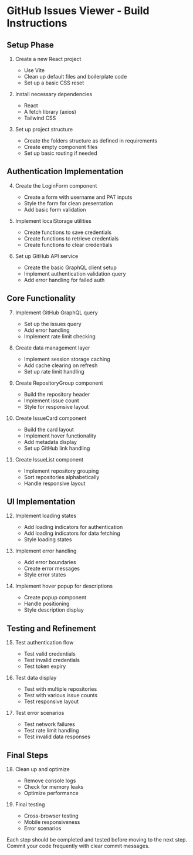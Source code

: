 # GitHub Issues Viewer - Build Instructions

## Setup Phase

1. Create a new React project
   - Use Vite
   - Clean up default files and boilerplate code
   - Set up a basic CSS reset

2. Install necessary dependencies
   - React
   - A fetch library (axios)
   - Tailwind CSS

3. Set up project structure
   - Create the folders structure as defined in requirements
   - Create empty component files
   - Set up basic routing if needed

## Authentication Implementation

4. Create the LoginForm component
   - Create a form with username and PAT inputs
   - Style the form for clean presentation
   - Add basic form validation

5. Implement localStorage utilities
   - Create functions to save credentials
   - Create functions to retrieve credentials
   - Create functions to clear credentials

6. Set up GitHub API service
   - Create the basic GraphQL client setup
   - Implement authentication validation query
   - Add error handling for failed auth

## Core Functionality

7. Implement GitHub GraphQL query
   - Set up the issues query
   - Add error handling
   - Implement rate limit checking

8. Create data management layer
   - Implement session storage caching
   - Add cache clearing on refresh
   - Set up rate limit handling

9. Create RepositoryGroup component
   - Build the repository header
   - Implement issue count
   - Style for responsive layout

10. Create IssueCard component
    - Build the card layout
    - Implement hover functionality
    - Add metadata display
    - Set up GitHub link handling

11. Create IssueList component
    - Implement repository grouping
    - Sort repositories alphabetically
    - Handle responsive layout

## UI Implementation

12. Implement loading states
    - Add loading indicators for authentication
    - Add loading indicators for data fetching
    - Style loading states

13. Implement error handling
    - Add error boundaries
    - Create error messages
    - Style error states

14. Implement hover popup for descriptions
    - Create popup component
    - Handle positioning
    - Style description display

## Testing and Refinement

15. Test authentication flow
    - Test valid credentials
    - Test invalid credentials
    - Test token expiry

16. Test data display
    - Test with multiple repositories
    - Test with various issue counts
    - Test responsive layout

17. Test error scenarios
    - Test network failures
    - Test rate limit handling
    - Test invalid data responses

## Final Steps

18. Clean up and optimize
    - Remove console logs
    - Check for memory leaks
    - Optimize performance

19. Final testing
    - Cross-browser testing
    - Mobile responsiveness
    - Error scenarios

Each step should be completed and tested before moving to the next step. Commit your code frequently with clear commit messages. 
